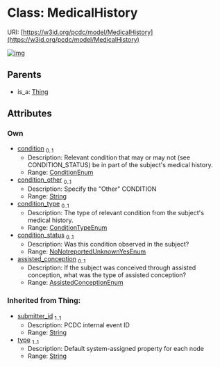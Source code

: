 
# Class: MedicalHistory




URI: [https://w3id.org/pcdc/model/MedicalHistory](https://w3id.org/pcdc/model/MedicalHistory)


[![img](https://yuml.me/diagram/nofunky;dir:TB/class/[Thing],[Thing]^-[MedicalHistory&#124;condition:ConditionEnum%20%3F;condition_other:string%20%3F;condition_type:ConditionTypeEnum%20%3F;condition_status:NoNotreportedUnknownYesEnum%20%3F;assisted_conception:AssistedConceptionEnum%20%3F;submitter_id(i):string;type(i):string])](https://yuml.me/diagram/nofunky;dir:TB/class/[Thing],[Thing]^-[MedicalHistory&#124;condition:ConditionEnum%20%3F;condition_other:string%20%3F;condition_type:ConditionTypeEnum%20%3F;condition_status:NoNotreportedUnknownYesEnum%20%3F;assisted_conception:AssistedConceptionEnum%20%3F;submitter_id(i):string;type(i):string])

## Parents

 *  is_a: [Thing](Thing.md)

## Attributes


### Own

 * [condition](condition.md)  <sub>0..1</sub>
     * Description: Relevant condition that may or may not (see CONDITION_STATUS) be in part of the subject's medical history. 
     * Range: [ConditionEnum](ConditionEnum.md)
 * [condition_other](condition_other.md)  <sub>0..1</sub>
     * Description: Specify the "Other" CONDITION
     * Range: [String](types/String.md)
 * [condition_type](condition_type.md)  <sub>0..1</sub>
     * Description: The type of relevant condition from the subject's medical history.
     * Range: [ConditionTypeEnum](ConditionTypeEnum.md)
 * [condition_status](condition_status.md)  <sub>0..1</sub>
     * Description: Was this condition observed in the subject?
     * Range: [NoNotreportedUnknownYesEnum](NoNotreportedUnknownYesEnum.md)
 * [assisted_conception](assisted_conception.md)  <sub>0..1</sub>
     * Description: If the subject was conceived through assisted conception, what was the type of assisted conception?
     * Range: [AssistedConceptionEnum](AssistedConceptionEnum.md)

### Inherited from Thing:

 * [submitter_id](submitter_id.md)  <sub>1..1</sub>
     * Description: PCDC internal event ID
     * Range: [String](types/String.md)
 * [type](type.md)  <sub>1..1</sub>
     * Description: Default system-assigned property for each node
     * Range: [String](types/String.md)
